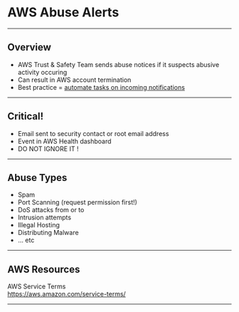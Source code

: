 # AWS Abuse Alerts  

---  
## Overview  
- AWS Trust & Safety Team sends abuse notices if it suspects abusive activity occuring
- Can result in AWS account termination
- Best practice = [automate tasks on incoming notifications](https://aws.amazon.com/blogs/mt/automating-processes-for-handling-and-remediating-aws-abuse-alerts/)

---  
## Critical!
- Email sent to security contact or root email address
- Event in AWS Health dashboard
- DO NOT IGNORE IT !

---  
## Abuse Types
- Spam
- Port Scanning (request permission first!)
- DoS attacks from or to
- Intrusion attempts
- Illegal Hosting
- Distributing Malware
- ... etc

---  
## AWS Resources

AWS Service Terms  
https://aws.amazon.com/service-terms/

---  

